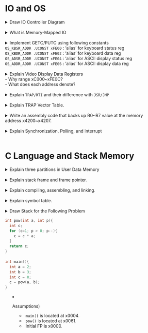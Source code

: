 # IO and OS

<details>
  <summary>Draw IO Controller Diagram</summary>
  <p>
  
  <img src="../images/m08/001.png">
  
  </p>
</details><br>

<details>
  <summary>What is Memory-Mapped IO</summary>
  <p>
  
  Assign a memory address to each device register <br>
  <img src="../images/m08/002.png">
  </p>
</details><br>

<details>
  <summary>Implement GETC/PUTC using following constants
  <br>
  <code>OS_KBSR_ADDR .UCONST xFE00</code> : ‘alias’ for keyboard status reg <br>
  <code>OS_KBDR_ADDR .UCONST xFE02</code> : ‘alias’ for keyboard data reg <br>
  <code>OS_ADSR_ADDR .UCONST xFE04</code> : ‘alias’ for ASCII display status reg <br>
  <code>OS_ADDR_ADDR .UCONST xFE06</code> : ‘alias’ for ASCII display data reg <br>
  
  </summary>
  <p>
  
```assy
OS_KBSR_ADDR .UCONST xFE00    ; ‘alias’ for keyboard status reg
OS_KBDR_ADDR .UCONST xFE02    ; ‘alias’ for keyboard data reg
OS_ADSR_ADDR .UCONST xFE04    ; ‘alias’ for ASCII display status reg
OS_ADDR_ADDR .UCONST xFE06    ; ‘alias’ for ASCII display data reg

.CODE
;; Keyboard Read Code
GETC
  LC R0, OS_KBSR_ADDR
  LDR R0, R0, #0
  BRnz GETC
  LC R0, OS_KBDR_ADDR
  LDR R0, R0, #0          ; Read Keyboard input and write on R0.

;; ASCII Display Write Code
PUTC
  LC R1, OS_ADSR_ADDR
  LDR R1, R1, #0
  BRnz PUTC
  LC R1, OS_ADDR_ADDR
  STR R0, R1, #0          ; Write R0 to ASCII Display(R1)
```
  
  </p>
</details><br>

<details>
  <summary>Explain Video Display Data Registers <br>
  - Why range xC000~xFE0C? <br>
  - What does each address denote?<br>
  
  </summary>
  <p>
  
  $`128\times 124`$ addresses, each denoting pixels. MSB not used and 5 digits for each RGB.
  
  </p>
</details><br>

<details>
  <summary>Explain <code>TRAP/RTI</code> and their difference with <code>JSR/JMP</code></summary>
  <p>
  
  [Answer](../notes/m08.md#concept-trap--rti-instruction)
  
  </p>
</details><br>

<details>
  <summary>Explain TRAP Vector Table.</summary>
  <p>
  
  [Answer](../notes/m08.md#concept-trap-vector-table)   
  - The first 256 lines of OS Program Memory.
    ```assy
    .OS
    .CODE
    .ADDR x8000
        JMP TRAP_GETC       ; x00
        JMP TRAP_PUTC       ; x01
        JMP TRAP_DRAW_H_LINE; x02
        ...
        JMP TRAP_TURNOFF_CPU; xFF
    ```
  
  </p>
</details><br>

<details>
  <summary>Write an assembly code that backs up R0~R7 value at the memory address x4200~x4207.</summary>
  <p>
  
```assy
TEMPS .UCONST x4200   ; Label the temporary storage as TEMP and assign x4200.
LC R7, TEMPS          ; Load the address of TEMPS into R7
STR R0, R7, #0        ; Store R0 in TEMPS[0]
STR R1, R7, #1        ; Store R1 in TEMPS[1]
STR R2, R7, #2        ; Store R2 in TEMPS[2]
STR R3, R7, #3        ; Store R3 in TEMPS[3]
STR R4, R7, #4        ; Store R4 in TEMPS[4]
STR R5, R7, #5        ; Store R5 in TEMPS[5]
STR R6, R7, #6        ; Store R6 in TEMPS[6]
```
  
  </p>
</details><br>

<details>
  <summary>Explain Synchronization, Polling, and Interrupt</summary>
  <p>
  
  [Answer](../notes/m08.md#concept-synchronization)   

  </p>
</details><br>



# C Language and Stack Memory

<details>
  <summary>Explain three partitions in User Data Memory</summary>
  <p>
  
  <img src="../images/m09/002.png">
  
  </p>
</details><br>

<details>
  <summary>Explain stack frame and frame pointer.</summary>
  <p>
  
  [Answer](../notes/m09.md#concept-stack-frame)   
  
  </p>
</details><br>

<details>
  <summary>Explain compiling, assembling, and linking.</summary>
  <p>
  
  <img src="../images/m09/001.png"><br>
  
  - Compiling : High Level Program (.c) -> Assembly (.asm)
  - Assembling : Assembly (.asm) -> Machine code (.o, .obj)
  - Linking : Machine code (.o, .obj) -> Executable.
  
  </p>
</details><br>

<details>
  <summary>Explain symbol table.</summary>
  <p>
  
  [Answer](../notes/m09.md#concept-symbol-table)   
  
  </p>
</details><br>

<details>
  <summary>Draw Stack for the Following Problem
  
```c
int pow(int a, int p){
  int c;
  for (c=1; p > 0; p--){
    c = c * a;
  }
  return c;
}

int main(){
  int a = 2;
  int b = 3;
  int c = 0;
  c = pow(a, b);
}
```

- Assumptions)
  - `main()` is located at x0004.
  - `pow()` is located at x0061.
  - Initial FP is x0000.  
  
  </summary>
  <p>
  
|Address|Value|Desc.|
|:-:|:-:|:-|
|x7FF3|#1->#2->#4->#8|c|
|x7FF4|x7FFC|pow's FP|
|x7FF5|x0062|pow's RA|
|x7FF6|#8|pow's RV|
|x7FF7|#2|a|
|x7FF8|#3->#2->#1->#0|p|
|x7FF9|#0->#8|c|
|x7FFA|#3|b|
|x7FFB|#2|a|
|x7FFC|x0000|main's FP|
|x7FFD|x0005|main's RA|
|x7FFE|0|main's RV|
|x7FFF||Argument to main|
  
  </p>
</details><br>



